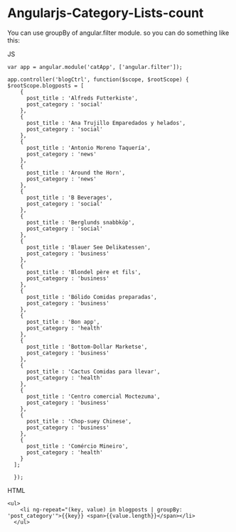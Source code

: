 # Angularjs-Category-Lists-count

You can use groupBy of angular.filter module.
so you can do something like this:

JS

    var app = angular.module('catApp', ['angular.filter']);

    app.controller('blogCtrl', function($scope, $rootScope) {
    $rootScope.blogposts = [
        {
          post_title : 'Alfreds Futterkiste',
          post_category : 'social'
        },
        {
          post_title : 'Ana Trujillo Emparedados y helados',
          post_category : 'social'
        },
        {
          post_title : 'Antonio Moreno Taquería',
          post_category : 'news'
        },
        {
          post_title : 'Around the Horn',
          post_category : 'news'
        },
        {
          post_title : 'B Beverages',
          post_category : 'social'
        },
        {
          post_title : 'Berglunds snabbköp',
          post_category : 'social'
        },
        {
          post_title : 'Blauer See Delikatessen',
          post_category : 'business'
        },
        {
          post_title : 'Blondel père et fils',
          post_category : 'business'
        },
        {
          post_title : 'Bólido Comidas preparadas',
          post_category : 'business'
        },
        {
          post_title : 'Bon app',
          post_category : 'health'
        },
        {
          post_title : 'Bottom-Dollar Marketse',
          post_category : 'business'
        },
        {
          post_title : 'Cactus Comidas para llevar',
          post_category : 'health'
        },
        {
          post_title : 'Centro comercial Moctezuma',
          post_category : 'business'
        },
        {
          post_title : 'Chop-suey Chinese',
          post_category : 'business'
        },
        {
          post_title : 'Comércio Mineiro',
          post_category : 'health'
        }
      ];

      });
      
HTML

    <ul>
        <li ng-repeat="(key, value) in blogposts | groupBy: 'post_category'">{{key}} <span>{{value.length}}</span></li>
      </ul>
